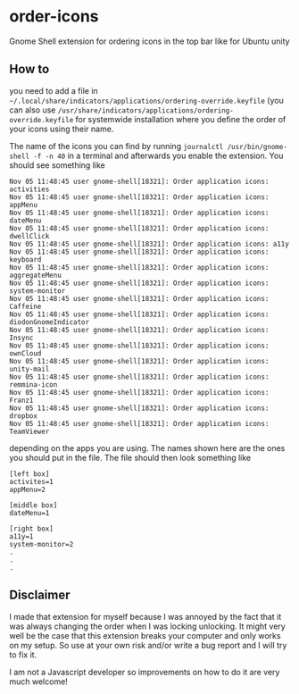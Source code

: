 # order-icons
Gnome Shell extension for ordering icons in the top bar like for Ubuntu unity


## How to

you need to add a file in `~/.local/share/indicators/applications/ordering-override.keyfile` (you can also use `/usr/share/indicators/applications/ordering-override.keyfile` for systemwide installation where you define the order of your icons using their name. 

The name of the icons you can find by running `journalctl /usr/bin/gnome-shell -f -n 40` in a terminal and afterwards you enable the extension. You should see something like
```
Nov 05 11:48:45 user gnome-shell[18321]: Order application icons: activities
Nov 05 11:48:45 user gnome-shell[18321]: Order application icons: appMenu
Nov 05 11:48:45 user gnome-shell[18321]: Order application icons: dateMenu
Nov 05 11:48:45 user gnome-shell[18321]: Order application icons: dwellClick
Nov 05 11:48:45 user gnome-shell[18321]: Order application icons: a11y
Nov 05 11:48:45 user gnome-shell[18321]: Order application icons: keyboard
Nov 05 11:48:45 user gnome-shell[18321]: Order application icons: aggregateMenu
Nov 05 11:48:45 user gnome-shell[18321]: Order application icons: system-monitor
Nov 05 11:48:45 user gnome-shell[18321]: Order application icons: Caffeine
Nov 05 11:48:45 user gnome-shell[18321]: Order application icons: diodonGnomeIndicator
Nov 05 11:48:45 user gnome-shell[18321]: Order application icons: Insync
Nov 05 11:48:45 user gnome-shell[18321]: Order application icons: ownCloud
Nov 05 11:48:45 user gnome-shell[18321]: Order application icons: unity-mail
Nov 05 11:48:45 user gnome-shell[18321]: Order application icons: remmina-icon
Nov 05 11:48:45 user gnome-shell[18321]: Order application icons: Franz1
Nov 05 11:48:45 user gnome-shell[18321]: Order application icons: dropbox
Nov 05 11:48:45 user gnome-shell[18321]: Order application icons: TeamViewer
```
depending on the apps you are using. The names shown here are the ones you should put in the file. The file should then look something like

```
[left box]
activites=1
appMenu=2

[middle box]
dateMenu=1

[right box]
a11y=1
system-monitor=2
.
.
.
```


## Disclaimer

I made that extension for myself because I was annoyed by the fact that it was always changing the order when I was locking unlocking. It might very well be the case that this extension breaks your computer and only works on my setup. So use at your own risk and/or write a bug report and I will try to fix it. 

I am not a Javascript developer so improvements on how to do it are very much welcome!

